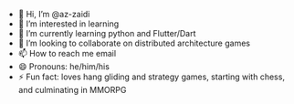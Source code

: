 - 👋 Hi, I’m @az-zaidi
- 👀 I’m interested in learning
- 🌱 I’m currently learning python and Flutter/Dart
- 💞️ I’m looking to collaborate on distributed architecture games
- 📫 How to reach me email
- 😄 Pronouns: he/him/his
- ⚡ Fun fact: loves hang gliding and strategy games, starting with chess, and culminating in MMORPG

<!---
az-zaidi/az-zaidi is a ✨ special ✨ repository because its `README.md` (this file) appears on your GitHub profile.
You can click the Preview link to take a look at your changes.
--->
